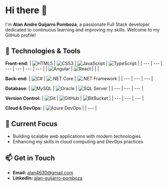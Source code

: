 # Hi there 👋

I'm **Alan Andre Guijarro Pomboza**, a passionate Full Stack developer dedicated to continuous learning and improving my skills. Welcome to my GitHub profile!

## 🚀 Technologies & Tools

**Front-end:**
| ![HTML5](https://img.shields.io/badge/-HTML5-E34F26?logo=html5&logoColor=white) | ![CSS3](https://img.shields.io/badge/-CSS3-1572B6?logo=css3&logoColor=white) | ![JavaScript](https://img.shields.io/badge/-JavaScript-F7DF1E?logo=javascript&logoColor=black) | ![TypeScript](https://img.shields.io/badge/-TypeScript-3178C6?logo=typescript&logoColor=white) |
| --- | --- | --- | --- | --- | --- |
| ![Angular](https://img.shields.io/badge/-Angular-DD0031?logo=angular&logoColor=white) | ![React](https://img.shields.io/badge/-React-61DAFB?logo=react&logoColor=black) | | |

**Back-end:**
| ![C#](https://img.shields.io/badge/-C%23-239120?logo=c-sharp&logoColor=white) | ![.NET Core](https://img.shields.io/badge/-NET_Core-512BD4?logo=dotnet&logoColor=white) | ![.NET Framework](https://img.shields.io/badge/-NET_Framework-9B4F96?logo=dotnet&logoColor=white) |
| --- | --- | --- |

**Database:**
| ![MySQL](https://img.shields.io/badge/-MySQL-4479A1?logo=mysql&logoColor=white) | ![Oracle](https://img.shields.io/badge/-Oracle-F80000?logo=oracle&logoColor=white) | ![SQL Server](https://img.shields.io/badge/-SQL_Server-CC2927?logo=microsoft-sql-server&logoColor=white) |
| --- | --- | --- |

**Version Control:**
| ![Git](https://img.shields.io/badge/-Git-F05032?logo=git&logoColor=white) | ![GitHub](https://img.shields.io/badge/-GitHub-181717?logo=github&logoColor=white) | ![BitBucket](https://img.shields.io/badge/-Bitbucket-0052CC?logo=bitbucket&logoColor=white) |
| --- | --- | --- |

**Cloud & DevOps:**
| ![Azure DevOps](https://img.shields.io/badge/-Azure_DevOps-0083D1?logo=azuredevops&logoColor=white) |
| --- |

## 🔭 Current Focus

- Building scalable web applications with modern technologies
- Enhancing my skills in cloud computing and DevOps practices

## 📫 Get in Touch

- **Email:** [alan4630@gmail.com](mailto:alan4630@gmail.com)
- **LinkedIn:** [alan-guijarro-pomboza](https://www.linkedin.com/in/alan-guijarro-pomboza)

